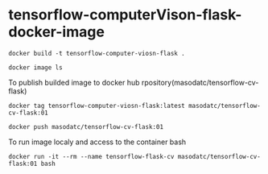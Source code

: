 # tensorflow-computerVison-flask-docker-image
``` 
docker build -t tensorflow-computer-viosn-flask .
```
```
docker image ls
```
To publish builded image to docker hub rpository(masodatc/tensorflow-cv-flask)
```
docker tag tensorflow-computer-viosn-flask:latest masodatc/tensorflow-cv-flask:01
```
```
docker push masodatc/tensorflow-cv-flask:01 
```
To run image localy and access to the container bash
```
docker run -it --rm --name tensorflow-flask-cv masodatc/tensorflow-cv-flask:01 bash
```




